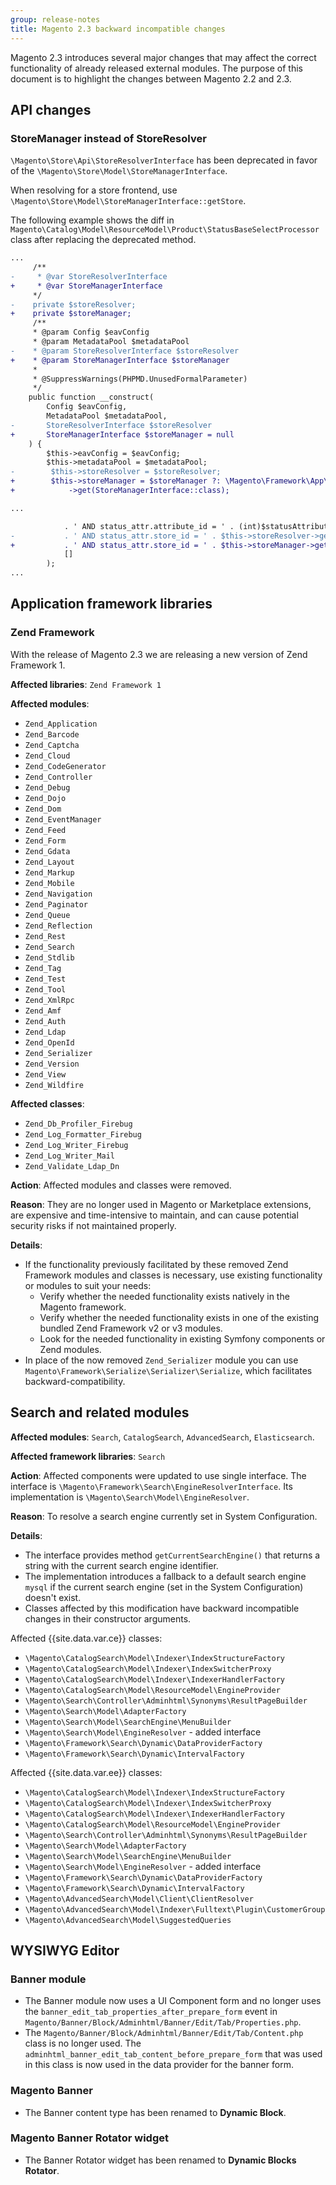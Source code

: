 ```yaml
---
group: release-notes
title: Magento 2.3 backward incompatible changes
---
```


Magento 2.3 introduces several major changes that may affect the correct functionality of already released external modules.
The purpose of this document is to highlight the changes between Magento 2.2 and 2.3.

## API changes

### StoreManager instead of StoreResolver

`\Magento\Store\Api\StoreResolverInterface` has been deprecated in favor of the `\Magento\Store\Model\StoreManagerInterface`.

When resolving for a store frontend, use `\Magento\Store\Model\StoreManagerInterface::getStore`.

The following example shows the diff in `Magento\Catalog\Model\ResourceModel\Product\StatusBaseSelectProcessor` class after replacing the deprecated method.

```diff
...
     /**
-     * @var StoreResolverInterface
+     * @var StoreManagerInterface
     */
-    private $storeResolver;
+    private $storeManager;
     /**
     * @param Config $eavConfig
     * @param MetadataPool $metadataPool
-    * @param StoreResolverInterface $storeResolver
+    * @param StoreManagerInterface $storeManager
     *
     * @SuppressWarnings(PHPMD.UnusedFormalParameter)
     */
    public function __construct(
        Config $eavConfig,
        MetadataPool $metadataPool,
-       StoreResolverInterface $storeResolver
+       StoreManagerInterface $storeManager = null
    ) {
        $this->eavConfig = $eavConfig;
        $this->metadataPool = $metadataPool;
-        $this->storeResolver = $storeResolver;
+        $this->storeManager = $storeManager ?: \Magento\Framework\App\ObjectManager::getInstance()
+            ->get(StoreManagerInterface::class);

...

            . ' AND status_attr.attribute_id = ' . (int)$statusAttribute->getAttributeId()
-           . ' AND status_attr.store_id = ' . $this->storeResolver->getCurrentStoreId(),
+           . ' AND status_attr.store_id = ' . $this->storeManager->getStore()->getId(),
            []
        );
...
```

## Application framework libraries

### Zend Framework

With the release of Magento 2.3 we are releasing a new version of Zend Framework 1.

**Affected libraries**: `Zend Framework 1`

**Affected modules**:

- `Zend_Application`
- `Zend_Barcode`
- `Zend_Captcha`
- `Zend_Cloud`
- `Zend_CodeGenerator`
- `Zend_Controller`
- `Zend_Debug`
- `Zend_Dojo`
- `Zend_Dom`
- `Zend_EventManager`
- `Zend_Feed`
- `Zend_Form`
- `Zend_Gdata`
- `Zend_Layout`
- `Zend_Markup`
- `Zend_Mobile`
- `Zend_Navigation`
- `Zend_Paginator`
- `Zend_Queue`
- `Zend_Reflection`
- `Zend_Rest`
- `Zend_Search`
- `Zend_Stdlib`
- `Zend_Tag`
- `Zend_Test`
- `Zend_Tool`
- `Zend_XmlRpc`
- `Zend_Amf`
- `Zend_Auth`
- `Zend_Ldap`
- `Zend_OpenId`
- `Zend_Serializer`
- `Zend_Version`
- `Zend_View`
- `Zend_Wildfire`

**Affected classes**:

- `Zend_Db_Profiler_Firebug`
- `Zend_Log_Formatter_Firebug`
- `Zend_Log_Writer_Firebug`
- `Zend_Log_Writer_Mail`
- `Zend_Validate_Ldap_Dn`

**Action**: Affected modules and classes were removed.

**Reason**: They are no longer used in Magento or Marketplace extensions, are expensive and time-intensive to maintain, and can cause potential security risks if not maintained properly.

**Details**:

- If the functionality previously facilitated by these removed Zend Framework modules and classes is necessary, use existing functionality or modules to suit your needs:
  - Verify whether the needed functionality exists natively in the Magento framework.
  - Verify whether the needed functionality exists in one of the existing bundled Zend Framework v2 or v3 modules.
  - Look for the needed functionality in existing Symfony components or Zend modules.
- In place of the now removed `Zend_Serializer` module you can use `Magento\Framework\Serialize\Serializer\Serialize`, which facilitates backward-compatibility.

## Search and related modules

**Affected modules**: `Search`, `CatalogSearch`, `AdvancedSearch`, `Elasticsearch`.

**Affected framework libraries**: `Search`

**Action**: Affected components were updated to use single interface. The interface is `\Magento\Framework\Search\EngineResolverInterface`. Its implementation is `\Magento\Search\Model\EngineResolver`.

**Reason**: To resolve a search engine currently set in System Configuration.

**Details**:

- The interface provides method `getCurrentSearchEngine()` that returns a string with the current search engine identifier.
- The implementation introduces a fallback to a default search engine `mysql` if the current search engine (set in the System Configuration) doesn't exist.
- Classes affected by this modification have backward incompatible changes in their constructor arguments.

Affected {{site.data.var.ce}} classes:

- `\Magento\CatalogSearch\Model\Indexer\IndexStructureFactory`
- `\Magento\CatalogSearch\Model\Indexer\IndexSwitcherProxy`
- `\Magento\CatalogSearch\Model\Indexer\IndexerHandlerFactory`
- `\Magento\CatalogSearch\Model\ResourceModel\EngineProvider`
- `\Magento\Search\Controller\Adminhtml\Synonyms\ResultPageBuilder`
- `\Magento\Search\Model\AdapterFactory`
- `\Magento\Search\Model\SearchEngine\MenuBuilder`
- `\Magento\Search\Model\EngineResolver` - added interface
- `\Magento\Framework\Search\Dynamic\DataProviderFactory`
- `\Magento\Framework\Search\Dynamic\IntervalFactory`

Affected {{site.data.var.ee}} classes:

- `\Magento\CatalogSearch\Model\Indexer\IndexStructureFactory`
- `\Magento\CatalogSearch\Model\Indexer\IndexSwitcherProxy`
- `\Magento\CatalogSearch\Model\Indexer\IndexerHandlerFactory`
- `\Magento\CatalogSearch\Model\ResourceModel\EngineProvider`
- `\Magento\Search\Controller\Adminhtml\Synonyms\ResultPageBuilder`
- `\Magento\Search\Model\AdapterFactory`
- `\Magento\Search\Model\SearchEngine\MenuBuilder`
- `\Magento\Search\Model\EngineResolver` - added interface
- `\Magento\Framework\Search\Dynamic\DataProviderFactory`
- `\Magento\Framework\Search\Dynamic\IntervalFactory`
- `\Magento\AdvancedSearch\Model\Client\ClientResolver`
- `\Magento\AdvancedSearch\Model\Indexer\Fulltext\Plugin\CustomerGroup`
- `\Magento\AdvancedSearch\Model\SuggestedQueries`

## WYSIWYG Editor

### Banner module

- The Banner module now uses a UI Component form and no longer uses the `banner_edit_tab_properties_after_prepare_form` event in `Magento/Banner/Block/Adminhtml/Banner/Edit/Tab/Properties.php`.
- The `Magento/Banner/Block/Adminhtml/Banner/Edit/Tab/Content.php` class is no longer used.
  The `adminhtml_banner_edit_tab_content_before_prepare_form` that was used in this class is now used in the data provider for the banner form.

### Magento Banner

- The Banner content type has been renamed to **Dynamic Block**.

### Magento Banner Rotator widget

- The Banner Rotator widget has been renamed to **Dynamic Blocks Rotator**.